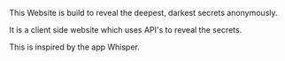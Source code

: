This Website is build to reveal the deepest, darkest secrets anonymously.

It is a client side website which uses API's to reveal the secrets.

This is inspired by the app Whisper.
